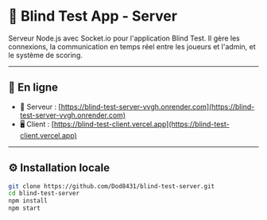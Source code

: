 # 🧠 Blind Test App - Server

Serveur Node.js avec Socket.io pour l'application Blind Test. Il gère les connexions, la communication en temps réel entre les joueurs et l'admin, et le système de scoring.

---

## 🚀 En ligne

- 🎯 Serveur : [https://blind-test-server-vvgh.onrender.com](https://blind-test-server-vvgh.onrender.com)
- 🖥️ Client : [https://blind-test-client.vercel.app](https://blind-test-client.vercel.app)

---

## ⚙️ Installation locale

```bash
git clone https://github.com/Dod8431/blind-test-server.git
cd blind-test-server
npm install
npm start
